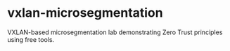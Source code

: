 # vxlan-microsegmentation
VXLAN-based microsegmentation lab demonstrating Zero Trust principles using free tools.
